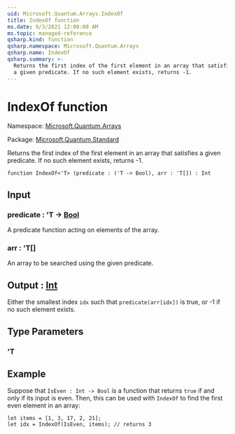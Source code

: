 ```yaml
---
uid: Microsoft.Quantum.Arrays.IndexOf
title: IndexOf function
ms.date: 9/3/2021 12:00:00 AM
ms.topic: managed-reference
qsharp.kind: function
qsharp.namespace: Microsoft.Quantum.Arrays
qsharp.name: IndexOf
qsharp.summary: >-
  Returns the first index of the first element in an array that satisfies
  a given predicate. If no such element exists, returns -1.
---
```


# IndexOf function

Namespace: [Microsoft.Quantum.Arrays](xref:Microsoft.Quantum.Arrays)

Package: [Microsoft.Quantum.Standard](https://nuget.org/packages/Microsoft.Quantum.Standard)


Returns the first index of the first element in an array that satisfiesa given predicate. If no such element exists, returns -1.

```qsharp
function IndexOf<'T> (predicate : ('T -> Bool), arr : 'T[]) : Int
```


## Input

### predicate : 'T -> [Bool](xref:microsoft.quantum.qsharp.valueliterals#bool-literals)

A predicate function acting on elements of the array.


### arr : 'T[]

An array to be searched using the given predicate.



## Output : [Int](xref:microsoft.quantum.qsharp.valueliterals#int-literals)

Either the smallest index `idx` such that `predicate(arr[idx])` is true,or -1 if no such element exists.

## Type Parameters

### 'T



## Example

Suppose that `IsEven : Int -> Bool` is a function that returns `true`if and only if its input is even. Then, this can be used with `IndexOf`to find the first even element in an array:```qsharplet items = [1, 3, 17, 2, 21];let idx = IndexOf(IsEven, items); // returns 3```